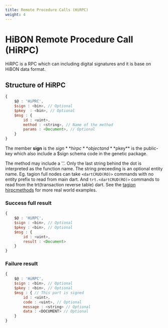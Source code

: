 ```yaml
---
title: Remote Procedure Calls (HiRPC)
weight: 4
---
```


# HiBON Remote Procedure Call (HiRPC)

HiRPC is a RPC which can including digital signatures and it is base on HiBON data format.

## Structure of HiRPC
```js
{
    $@ : 'HiPRC',
    $sign : <bin>, // Optional
    $pkey  : <bin>, // Optional
    $msg : {
        id : <uint>,
        method : <string>, // Name of the method
        params : <Document>, // Optional
    }
}
```
The member **sign** is the $sign **hirpc** object and **$pkey** is the public-key which also include a $sign schema code in the genetic package.

The method may include a '.'.
Only the last string behind the dot is interpreted as the function name.
The string preceeding is an optional entity name.
Eg. tagion full nodes can take `<dartCRUD(RO)>` commands with no entity prefix to read from main dart. And `trt.<dartCRUD(RO)>` commands to read from the trt(transaction reverse table) dart.
See the [tagion hirpcmethods](https://docs.tagion.org/#/documents/protocols/contract/hirpcmethods) for more real world examples.

### Success full result
```js
{
    $@ : 'HiRPC',
    $sign : <bin>, // Optional
    $pkey : <bin>, // Optional
    $msg : {
        id : <uint>,
        result : <Document>
    }
}

```

### Failure result
```js
{
    $@ : 'HiRPC',
    $sign : <bin>, // Optional
    $pkey : <bin>, // Optional
    $msg : { // This part is signed
        id : <uint>,
        code : <uint>, // Optional
        message : <string> // Optional
	    data : <DOCUMENT> // Optional
    }
}
```
